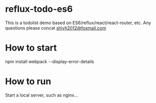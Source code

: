 # reflux-todo-es6
This is a todolist demo based on ES6/reflux/react/react-router, etc.
Any questions please concat shiyh2012@foxmail.com

# How to start
npm install
webpack --display-error-details

# How to run
Start a local server, such as nginx... 